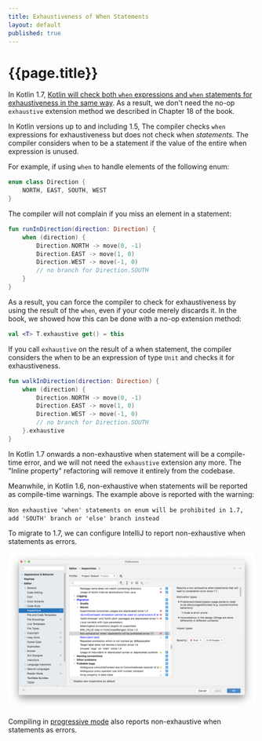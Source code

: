 ```yaml
---
title: Exhaustiveness of When Statements 
layout: default 
published: true
---
```

# {{page.title}}

In Kotlin 1.7, [Kotlin will check both `when` expressions and `when` statements for exhaustiveness in the same way][1]. As a result, we don't need the no-op `exhaustive` extension method we described in Chapter 18 of the
book.

In Kotlin versions up to and including 1.5, The compiler checks `when` expressions for exhaustiveness but does not
check when _statements_. The compiler considers when to be a statement if the value of the entire when expression
is unused. 

For example, if using `when` to handle elements of the following enum:

<!-- begin-insert: code-examples/src/main/dev/java_to_kotlin/sealed_when/SealedWhenExamples.kt#enum -->
```kotlin
enum class Direction {
    NORTH, EAST, SOUTH, WEST
}
```
<!-- end-insert -->

The compiler will not complain if you miss an element in a statement:

<!-- begin-insert: code-examples/src/main/dev/java_to_kotlin/sealed_when/SealedWhenExamples.kt#nonexhaustive -->
```kotlin
fun runInDirection(direction: Direction) {
    when (direction) {
        Direction.NORTH -> move(0, -1)
        Direction.EAST -> move(1, 0)
        Direction.WEST -> move(-1, 0)
        // no branch for Direction.SOUTH
    }
}
```
<!-- end-insert -->

As a result, you can force the compiler to check for exhaustiveness by using the result of the `when`, even if your code merely discards it. In the book, we showed how this can be done with a no-op extension method:

<!-- begin-insert: code-examples/src/main/dev/java_to_kotlin/sealed_when/SealedWhenExamples.kt#exhaustive_extension -->
```kotlin
val <T> T.exhaustive get() = this
```
<!-- end-insert -->

If you call `exhaustive` on the result of a when statement, the compiler considers the when to be an expression of type `Unit` and checks it for exhaustiveness.

<!-- begin-insert: code-examples/src/main/dev/java_to_kotlin/sealed_when/SealedWhenExamples.kt#force_exhaustive -->
```kotlin
fun walkInDirection(direction: Direction) {
    when (direction) {
        Direction.NORTH -> move(0, -1)
        Direction.EAST -> move(1, 0)
        Direction.WEST -> move(-1, 0)
        // no branch for Direction.SOUTH
    }.exhaustive
}
```
<!-- end-insert -->


In Kotlin 1.7 onwards a non-exhaustive when statement will be a compile-time error, and we will not need the `exhaustive` extension any more.  The "Inline property" refactoring will remove it entirely from the codebase.

Meanwhile, in Kotlin 1.6, non-exhaustive when statements will be reported as compile-time warnings.  The example above is reported with the warning:

`Non exhaustive 'when' statements on enum will be prohibited in 1.7, add 'SOUTH' branch or 'else' branch instead`

To migrate to 1.7, we can configure IntelliJ to report non-exhaustive when statements as errors.

![Configuring IntelliJ to report non-exhaustive when statements as errors](intellij-non-exhaustive-when-as-error.png)

Compiling in [progressive mode][2] also reports non-exhaustive when statements as errors.

[1]: https://kotlinlang.org/docs/whatsnew1530.html#exhaustive-when-statements-for-sealed-and-boolean-subjects
[2]: https://kotlinlang.org/docs/whatsnew13.html#progressive-mode
